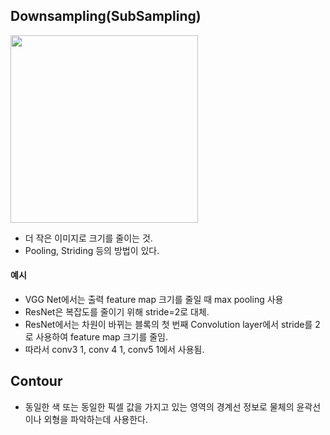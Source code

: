 
## Downsampling(SubSampling)
<img src="https://github.com/sandartchip/TIL/assets/15938354/cae731a3-7ac2-41ce-9481-8b486630c71c" width="300px"/>

- 더 작은 이미지로 크기를 줄이는 것.
- Pooling, Striding 등의 방법이 있다. 

#### 예시 
- VGG Net에서는 출력 feature map 크기를 줄일 때 max pooling 사용
- ResNet은 복잡도를 줄이기 위해 stride=2로 대체.
- ResNet에서는 차원이 바뀌는 블록의 첫 번째 Convolution layer에서 stride를 2로 사용하여 feature map 크기를 줄임.
- 따라서 conv3 1, conv 4 1, conv5 1에서 사용됨. 

## Contour
- 동일한 색 또는 동일한 픽셀 값을 가지고 있는 영역의 경계선 정보로 물체의 윤곽선이나 외형을 파악하는데 사용한다.

